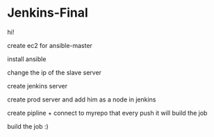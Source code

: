 # Jenkins-Final

hi!

create ec2 for ansible-master

install ansible

change the ip of the slave server

create jenkins server

create prod server and add him as a node in jenkins

create pipline + connect to myrepo that every push it will build the job

build the job :)
